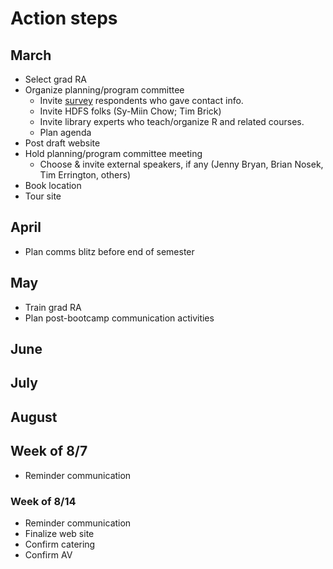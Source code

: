 # Action steps

## March

- Select grad RA
- Organize planning/program committee
    - Invite [survey](https://penn-state-open-science/survey-fall-2022) respondents who gave contact info.
    - Invite HDFS folks (Sy-Miin Chow; Tim Brick)
    - Invite library experts who teach/organize R and related courses.
    - Plan agenda
- Post draft website
- Hold planning/program committee meeting
    - Choose & invite external speakers, if any (Jenny Bryan, Brian Nosek, Tim Errington, others)
- Book location
- Tour site

## April

- Plan comms blitz before end of semester

## May

- Train grad RA
- Plan post-bootcamp communication activities

## June

## July

## August

## Week of 8/7

- Reminder communication

### Week of 8/14

- Reminder communication
- Finalize web site
- Confirm catering
- Confirm AV
